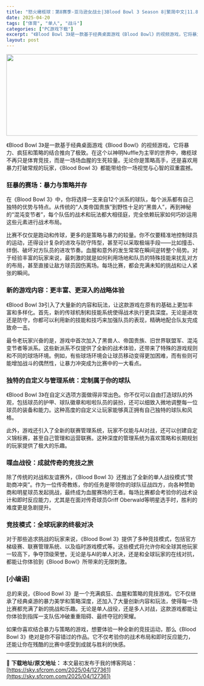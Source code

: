 ```yaml
---
title: "怒火橄榄球：第8赛季-亚马逊女战士|3Blood Bowl 3 Season 8|繁简中文|11.82G"
date: 2025-04-20
tags: ["体育", "单人", "战斗"]
categories: ["PC游戏下载"]
excerpt: "《Blood Bowl 3》是一款基于经典桌面游戏《Blood Bowl》的视频游戏，它将暴力、疯狂和策略的结合推向了极致。在这个以神明Nuffle为主宰的世界中，橄榄球不再只是体育竞技，而是一场场血腥的生死较量。无论你是策略高手，还是喜欢用暴力打破常规的玩家，《Blood Bowl 3》都能带给你&hellip;"
layout: post
---
```


<img class="aligncenter size-full wp-image-127362" src="https://sky.sfcrom.com/wp-content/uploads/2025/04/2025042014245358.webp" alt="" width="660" height="215" />
<p class="" data-start="36" data-end="199">《Blood Bowl 3》是一款基于经典桌面游戏《Blood Bowl》的视频游戏，它将暴力、疯狂和策略的结合推向了极致。在这个以神明Nuffle为主宰的世界中，橄榄球不再只是体育竞技，而是一场场血腥的生死较量。无论你是策略高手，还是喜欢用暴力打破常规的玩家，《Blood Bowl 3》都能带给你一场视觉与心智的双重震撼。</p>

<h3 class="" data-start="201" data-end="218">狂暴的赛场：暴力与策略并存</h3>
<p class="" data-start="220" data-end="347">在《Blood Bowl 3》中，你将选择一支来自12个派系的球队，每个派系都有自己独特的优势与特点。从传统的“人类帝国贵族”到野性十足的“黑兽人”，再到神秘的“混沌变节者”，每个队伍的战术和玩法都大相径庭，完全依赖玩家如何巧妙运用这些元素进行战术布局。</p>
<p class="" data-start="349" data-end="534">比赛不仅仅是跑动和传球，更多的是策略与暴力的较量。你不仅要精准地控制球员的运动，还得设计复杂的进攻与防守阵型，甚至可以采取极端手段——比如撞击、绊倒、破坏对方队员的进攻节奏。血腥和意外的发生常常在瞬间逆转整个局势。对于经验丰富的玩家来说，最刺激的就是如何利用场地和队员的特殊技能来扰乱对方的布局，甚至直接让敌方球员因伤离场。每场比赛，都会充满未知的挑战和让人紧张的瞬间。</p>

<h3 class="" data-start="536" data-end="559">新的游戏内容：更丰富、更深入的战略体验</h3>
<p class="" data-start="561" data-end="680">《Blood Bowl 3》引入了大量新的内容和玩法，让这款游戏在原有的基础上更加丰富和多样化。首先，新的传球机制和技能系统使得战术执行更具深度。无论是进攻还是防守，你都可以利用新的技能和技巧来加强队员的表现，精确地配合队友完成致命一击。</p>
<p class="" data-start="682" data-end="816">最令老玩家兴奋的是，游戏中首次加入了黑兽人、帝国贵族、旧世界联盟军、混沌变节者等派系。这些新派系不仅提供了全新的战术体验，还带来了特殊的游戏规则和不同的球场环境。例如，有些球场环境会让球员移动变得更加困难，而有些则可能增加战斗的偶然性，让暴力冲突成为比赛中的一大看点。</p>

<h3 class="" data-start="818" data-end="842">独特的自定义与管理系统：定制属于你的球队</h3>
<p class="" data-start="844" data-end="959">《Blood Bowl 3》在自定义选项方面做得非常出色。你不仅可以自由打造球队的外观，包括球员的护甲、球队徽章和啦啦队员的装扮，还可以细致入微地调整每一位球员的装备和能力。这种高度的自定义让玩家能够真正拥有自己独特的球队和风格。</p>
<p class="" data-start="961" data-end="1046">此外，游戏还引入了全新的联赛管理系统，玩家不仅能与AI对战，还可以创建自定义锦标赛，甚至自己管理和运营联赛。这种深度的管理系统为喜欢策略和长期规划的玩家提供了极大的乐趣。</p>

<h3 class="" data-start="1048" data-end="1066">喋血战役：成就传奇的竞技之旅</h3>
<p class="" data-start="1068" data-end="1234">除了传统的对战和友谊赛外，《Blood Bowl 3》还推出了全新的单人战役模式“赞助商冲突”。作为一位传奇教练，你的任务是带领你的球队征战四方，向各种赞助商和明星球员发起挑战，最终成为血腥赛场的王者。每场比赛都会考验你的战术设计和即时反应能力，尤其是在面对传奇球员Griff Oberwald等明星选手时，胜利的难度更是急剧提升。</p>

<h3 class="" data-start="1236" data-end="1254">竞技模式：全球玩家的终极对决</h3>
<p class="" data-start="1256" data-end="1399">对于那些追求挑战的玩家来说，《Blood Bowl 3》提供了多种竞技模式，包括官方梯级赛、联赛管理系统、以及临时游戏模式等。这些模式将允许你和全球其他玩家一较高下，争夺顶级荣誉。无论是与AI的单人对决，还是和全球玩家的在线对抗，都能让你体验到《Blood Bowl》所带来的无限刺激。</p>

<h3 class="" data-start="1401" data-end="1410">[小编语]</h3>
<p class="" data-start="1412" data-end="1551">总的来说，《Blood Bowl 3》是一个充满疯狂、血腥和策略的竞技游戏。它不仅继承了经典桌游的暴力美学和策略深度，还加入了大量创新内容和玩法，使得每一场比赛都充满了新的挑战和乐趣。无论是单人战役，还是多人对战，这款游戏都能让你体验到指挥一支队伍冲破重重阻碍、最终夺冠的荣耀。</p>
<p class="" data-start="1553" data-end="1653">如果你喜欢结合暴力与策略的游戏，想要体验一种全新的竞技运动，那么《Blood Bowl 3》绝对是你不容错过的作品。它不仅考验你的战术布局和即时反应能力，还能让你在残酷的比赛中感受到成就与胜利的快感。</p>

---
📖 **下载地址/原文地址：** 本文最初发布于我的博客网站：[https://sky.sfcrom.com/2025/04/127361](https://sky.sfcrom.com/2025/04/127361)
